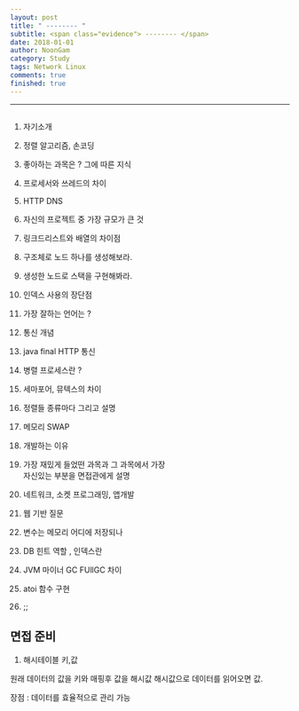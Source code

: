 ```yaml
---
layout: post
title: " -------- "
subtitle: <span class="evidence"> -------- </span>
date: 2018-01-01
author: NoonGam
category: Study
tags: Network Linux
comments: true
finished: true
---
```


---

##


1. 자기소개


2. 정렬 알고리즘, 손코딩



3. 좋아하는 과목은 ? 그에 따른 지식

4. 프로세서와 쓰레드의 차이

5. HTTP DNS

6. 자신의 프로젝트 중 가장 규모가 큰 것

7. 링크드리스트와 배열의 차이점

8. 구조체로 노드 하나를 생성해보라.

9. 생성한 노드로 스택을 구현해봐라.

10. 인덱스 사용의 장단점

11. 가장 잘하는 언어는 ?

12. 통신 개념


13. java final  HTTP 통신

14. 병렬 프로세스란 ?

15. 세마포어, 뮤텍스의 차이

16. 정렬들 종류마다 그리고 설명

17. 메모리 SWAP

18. 개발하는 이유

19. 가장 재밌게 들었떤 과목과 그 과목에서 가장  
 자신있는 부분을 면접관에게 설명

20. 네트워크, 소켓 프로그래밍, 앱개발

21. 웹 기반 질문

22. 변수는 메모리 어디에 저장되나

23. DB 힌트 역할 , 인덱스란

24. JVM 마이너 GC FUllGC 차이

25. atoi 함수 구현

26. ;;







## 면접 준비

1. 해시테이블
키,값

원래 데이터의 값을 키와 매핑후 값을 해시값
해시값으로 데이터를 읽어오면 값.

장점 : 데이터를 효율적으로 관리 가능
